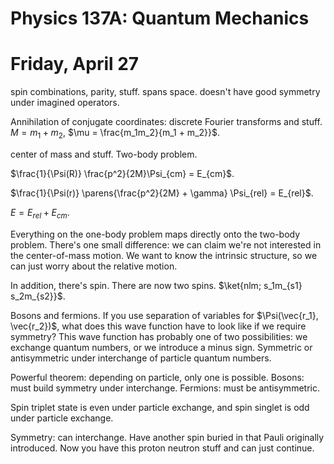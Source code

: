 Physics 137A: Quantum Mechanics
===============================
Friday, April 27
================

spin combinations, parity, stuff. spans space. doesn't have good symmetry
under imagined operators.

Annihilation of conjugate coordinates: discrete Fourier transforms and
stuff. $M = m_1 + m_2$, $\mu = \frac{m_1m_2}{m_1 + m_2}}$.

center of mass and stuff. Two-body problem.

$\frac{1}{\Psi(R)} \frac{p^2}{2M}\Psi_{cm} = E_{cm}$.

$\frac{1}{\Psi(r)} \parens{\frac{p^2}{2M} + \gamma} \Psi_{rel} = E_{rel}$.

$E = E_{rel} + E_{cm}$.

Everything on the one-body problem maps directly onto the two-body
problem. There's one small difference: we can claim we're not interested in
the center-of-mass motion. We want to know the intrinsic structure, so we
can just worry about the relative motion.

In addition, there's spin. There are now two spins. $\ket{nlm; s_1m_{s1}
s_2m_{s2}}$.

Bosons and fermions. If you use separation of variables for
$\Psi(\vec{r_1}, \vec{r_2})$, what does this wave function have to look
like if we require symmetry? This wave function has probably one of two
possibilities: we exchange quantum numbers, or we introduce a minus
sign. Symmetric or antisymmetric under interchange of particle quantum
numbers.

Powerful theorem: depending on particle, only one is possible. Bosons: must
build symmetry under interchange. Fermions: must be antisymmetric.

Spin triplet state is even under particle exchange, and spin singlet is odd
under particle exchange.

Symmetry: can interchange. Have another spin buried in that Pauli
originally introduced. Now you have this proton neutron stuff and can just
continue.
